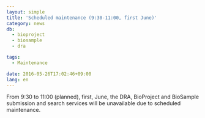 ```yaml
---
layout: simple
title: 'Scheduled maintenance (9:30-11:00, first June)'
category: news
db:
  - bioproject
  - biosample
  - dra

tags:
  - Maintenance

date: 2016-05-26T17:02:46+09:00
lang: en
---
```


From 9:30 to 11:00 (planned), first, June, the DRA, BioProject and BioSample submission and search services will be unavailable due to scheduled maintenance.
